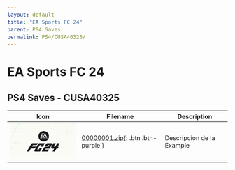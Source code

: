 ```yaml
---
layout: default
title: "EA Sports FC 24"
parent: PS4 Saves
permalink: PS4/CUSA40325/
---
```

# EA Sports FC 24

## PS4 Saves - CUSA40325

| Icon | Filename | Description |
|------|----------|-------------|
| ![EA Sports FC 24](icon0.png) | [00000001.zip](00000001.zip){: .btn .btn-purple } | Descripcion de la Example |
